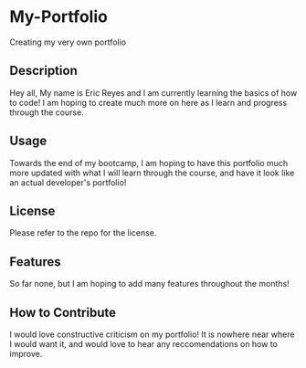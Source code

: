# My-Portfolio
Creating my very own portfolio

## Description
Hey all, My name is Eric Reyes and I am currently learning the basics of how to code! I am hoping to create much more on here as I learn and progress through the course.

## Usage
Towards the end of my bootcamp, I am hoping to have this portfolio much more updated with what I will learn through the course, and have it look like an actual developer's portfolio!

## License
Please refer to the repo for the license.

## Features
So far none, but I am hoping to add many features throughout the months!

## How to Contribute
I would love constructive criticism on my portfolio! It is nowhere near where I would want it, and would love to hear any reccomendations on how to improve.